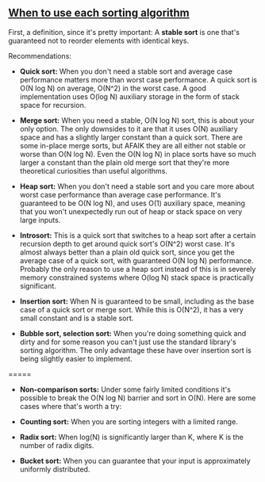 [When to use each sorting algorithm](https://stackoverflow.com/a/1934004)
---

First, a definition, since it's pretty important: A **stable sort** is one that's guaranteed not to reorder elements with identical keys.

Recommendations:

* **Quick sort:** When you don't need a stable sort and average case performance matters more than worst case performance. A quick sort is O(N log N) on average, O(N^2) in the worst case. A good implementation uses O(log N) auxiliary storage in the form of stack space for recursion.

* **Merge sort:** When you need a stable, O(N log N) sort, this is about your only option. The only downsides to it are that it uses O(N) auxiliary space and has a slightly larger constant than a quick sort. There are some in-place merge sorts, but AFAIK they are all either not stable or worse than O(N log N). Even the O(N log N) in place sorts have so much larger a constant than the plain old merge sort that they're more theoretical curiosities than useful algorithms.

* **Heap sort:** When you don't need a stable sort and you care more about worst case performance than average case performance. It's guaranteed to be O(N log N), and uses O(1) auxiliary space, meaning that you won't unexpectedly run out of heap or stack space on very large inputs.

* **Introsort:** This is a quick sort that switches to a heap sort after a certain recursion depth to get around quick sort's O(N^2) worst case. It's almost always better than a plain old quick sort, since you get the average case of a quick sort, with guaranteed O(N log N) performance. Probably the only reason to use a heap sort instead of this is in severely memory constrained systems where O(log N) stack space is practically significant.

* **Insertion sort:** When N is guaranteed to be small, including as the base case of a quick sort or merge sort. While this is O(N^2), it has a very small constant and is a stable sort.

* **Bubble sort, selection sort:** When you're doing something quick and dirty and for some reason you can't just use the standard library's sorting algorithm. The only advantage these have over insertion sort is being slightly easier to implement.

=====

* **Non-comparison sorts:** Under some fairly limited conditions it's possible to break the O(N log N) barrier and sort in O(N). Here are some cases where that's worth a try:

* **Counting sort:** When you are sorting integers with a limited range.

* **Radix sort:** When log(N) is significantly larger than K, where K is the number of radix digits.

* **Bucket sort:** When you can guarantee that your input is approximately uniformly distributed.
